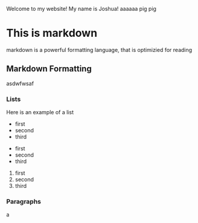Welcome to my website! My name is Joshua! aaaaaa
pig
pig

# This is markdown

markdown is a powerful formatting language, that is optimizied for reading

## Markdown Formatting

asdwfwsaf

### Lists

Here is an example of a list

- first
- second
- third

* first
* second
* third

1. first
2. second
3. third

### Paragraphs

a
